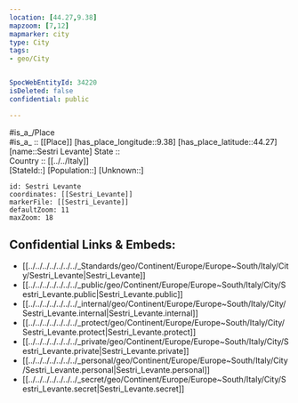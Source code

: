 ```yaml
---
location: [44.27,9.38] 
mapzoom: [7,12] 
mapmarker: city 
type: City
tags:
- geo/City


SpocWebEntityId: 34220
isDeleted: false
confidential: public

---
```

#is_a_/Place  
#is_a_ :: [[Place]] 
[has_place_longitude::9.38] 
[has_place_latitude::44.27] 
[name::Sestri Levante] 
State ::  
Country :: [[../../Italy]]  
[StateId::] 
[Population::] 
[Unknown::] 


```leaflet
id: Sestri Levante
coordinates: [[Sestri_Levante]] 
markerFile: [[Sestri_Levante]] 
defaultZoom: 11 
maxZoom: 18
```


## Confidential Links & Embeds: 
- [[../../../../../../../_Standards/geo/Continent/Europe/Europe~South/Italy/City/Sestri_Levante|Sestri_Levante]] 
- [[../../../../../../../_public/geo/Continent/Europe/Europe~South/Italy/City/Sestri_Levante.public|Sestri_Levante.public]] 
- [[../../../../../../../_internal/geo/Continent/Europe/Europe~South/Italy/City/Sestri_Levante.internal|Sestri_Levante.internal]] 
- [[../../../../../../../_protect/geo/Continent/Europe/Europe~South/Italy/City/Sestri_Levante.protect|Sestri_Levante.protect]] 
- [[../../../../../../../_private/geo/Continent/Europe/Europe~South/Italy/City/Sestri_Levante.private|Sestri_Levante.private]] 
- [[../../../../../../../_personal/geo/Continent/Europe/Europe~South/Italy/City/Sestri_Levante.personal|Sestri_Levante.personal]] 
- [[../../../../../../../_secret/geo/Continent/Europe/Europe~South/Italy/City/Sestri_Levante.secret|Sestri_Levante.secret]] 
